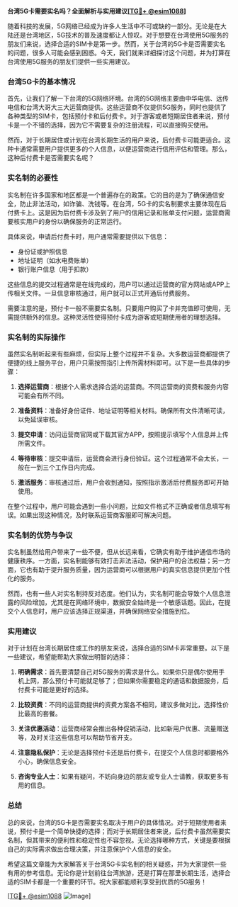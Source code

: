 **台湾5G卡需要实名吗？全面解析与实用建议[[TG💪+ @esim1088](https://t.me/s/esim1088)]**

随着科技的发展，5G网络已经成为许多人生活中不可或缺的一部分。无论是在大陆还是台湾地区，5G技术的普及速度都让人惊叹。对于想要在台湾使用5G服务的朋友们来说，选择合适的SIM卡是第一步。然而，关于台湾的5G卡是否需要实名的问题，很多人可能会感到困惑。今天，我们就来详细探讨这个问题，并为打算在台湾使用5G服务的朋友们提供一些实用建议。

### 台湾5G卡的基本情况

首先，让我们了解一下台湾的5G网络环境。台湾的5G网络主要由中华电信、远传电信和台湾大哥大三大运营商提供。这些运营商不仅提供5G服务，同时也提供了各种类型的SIM卡，包括预付卡和后付费卡。对于游客或者短期居住者来说，预付卡是一个不错的选择，因为它不需要复杂的注册流程，可以直接购买使用。

然而，对于长期居住或计划在台湾长期生活的用户来说，后付费卡可能更适合。这种卡通常需要用户提供更多的个人信息，以便运营商进行信用评估和管理。那么，这种后付费卡是否需要实名呢？

### 实名制的必要性

实名制在许多国家和地区都是一个普遍存在的政策。它的目的是为了确保通信安全，防止非法活动，如诈骗、洗钱等。在台湾，5G卡的实名制要求主要体现在后付费卡上。这是因为后付费卡涉及到了用户的信用记录和账单支付问题，运营商需要核实用户的身份以确保服务的正常运行。

具体来说，申请后付费卡时，用户通常需要提供以下信息：

- 身份证或护照信息
- 地址证明（如水电费账单）
- 银行账户信息（用于扣款）

这些信息的提交过程通常是在线完成的，用户可以通过运营商的官方网站或APP上传相关文件。一旦信息审核通过，用户就可以正式开通后付费服务。

需要注意的是，预付卡一般不需要实名制。只要用户购买了卡并充值即可使用，无需提供额外的信息。这种灵活性使得预付卡成为游客或短期使用者的理想选择。

### 实名制的实际操作

虽然实名制听起来有些麻烦，但实际上整个过程并不复杂。大多数运营商都提供了便捷的线上服务平台，用户只需按照指引上传所需材料即可。以下是一些具体的步骤：

1. **选择运营商**：根据个人需求选择合适的运营商。不同运营商的资费和服务内容可能会有所不同。
   
2. **准备资料**：准备好身份证件、地址证明等相关材料。确保所有文件清晰可读，以免延误审核。

3. **提交申请**：访问运营商官网或下载其官方APP，按照提示填写个人信息并上传所需文件。

4. **等待审核**：提交申请后，运营商会进行身份验证。这个过程通常不会太长，一般在一到三个工作日内完成。

5. **激活服务**：审核通过后，用户会收到通知，按照指示激活后付费服务即可开始使用。

在整个过程中，用户可能会遇到一些小问题，比如文件格式不正确或者信息填写有误。如果出现这种情况，及时联系运营商客服即可解决问题。

### 实名制的优势与争议

实名制虽然给用户带来了一些不便，但从长远来看，它确实有助于维护通信市场的健康秩序。一方面，实名制能够有效打击非法活动，保护用户的合法权益；另一方面，它也有助于提升服务质量，因为运营商可以根据用户的真实信息提供更加个性化的服务。

然而，也有一些人对实名制持反对态度。他们认为，实名制可能会导致个人信息泄露的风险增加，尤其是在网络环境中，数据安全始终是一个敏感话题。因此，在提交个人信息时，用户应该选择正规渠道，并确保网络安全措施到位。

### 实用建议

对于计划在台湾长期居住或工作的朋友来说，选择合适的SIM卡非常重要。以下是一些建议，希望能帮助大家做出明智的选择：

1. **明确需求**：首先要清楚自己对5G服务的需求是什么。如果你只是偶尔使用手机上网，那么预付卡可能就足够了；但如果你需要稳定的通话和数据服务，后付费卡可能是更好的选择。

2. **比较资费**：不同的运营商提供的资费方案各不相同，建议多做对比，选择性价比最高的套餐。

3. **关注优惠活动**：运营商经常会推出各种促销活动，比如新用户优惠、流量赠送等，及时关注这些信息可以帮助节省开支。

4. **注意隐私保护**：无论是选择预付卡还是后付费卡，在提交个人信息时都要格外小心，确保信息安全。

5. **咨询专业人士**：如果有疑问，不妨向身边的朋友或专业人士请教，获取更多有用的信息。

### 总结

总的来说，台湾的5G卡是否需要实名取决于用户的具体情况。对于短期使用者来说，预付卡是一个简单快捷的选择；而对于长期居住者来说，后付费卡虽然需要实名制，但其带来的便利性和稳定性也不容忽视。无论选择哪种方式，关键是要根据自己的实际需求做出合理决策，并注意保护个人信息的安全。

希望这篇文章能为大家解答关于台湾5G卡实名制的相关疑惑，并为大家提供一些有用的参考信息。无论你是计划前往台湾旅游，还是打算在那里长期生活，选择合适的SIM卡都是一个重要的环节。祝大家都能顺利享受到优质的5G服务！

[[TG💪+ @esim1088](https://t.me/s/esim1088) ![Image](https://i.postimg.cc/4NQfJmqS/Snipaste-2025-05-13-00-14-12.png)]